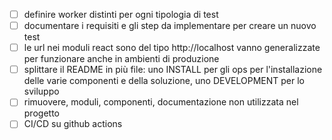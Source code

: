 * [ ] definire worker distinti per ogni tipologia di test
* [ ] documentare i requisiti e gli step da implementare per creare un nuovo test
* [ ] le url nei moduli react sono del tipo http://localhost vanno generalizzate per funzionare anche in ambienti di produzione 
* [ ] splittare il README in più file: uno INSTALL per gli ops per l'installazione delle varie componenti e della soluzione,
      uno DEVELOPMENT per lo sviluppo
* [ ] rimuovere, moduli, componenti, documentazione non utilizzata nel progetto
* [ ] CI/CD su github actions

